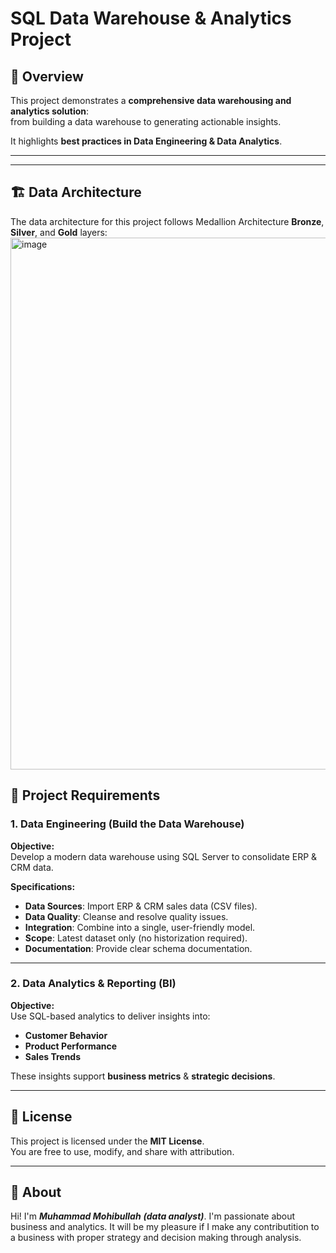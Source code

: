 # SQL Data Warehouse & Analytics Project

## 📖 Overview
This project demonstrates a **comprehensive data warehousing and analytics solution**:  
from building a data warehouse to generating actionable insights.  

It highlights **best practices in Data Engineering & Data Analytics**.

---

---
## 🏗️ Data Architecture

The data architecture for this project follows Medallion Architecture **Bronze**, **Silver**, and **Gold** layers:
<img width="1441" height="851" alt="image" src="https://github.com/user-attachments/assets/637b6ce4-0604-41f0-bed8-2eed756aa67b" />





## 🚀 Project Requirements

### 1. Data Engineering (Build the Data Warehouse)
**Objective:**  
Develop a modern data warehouse using SQL Server to consolidate ERP & CRM data.

**Specifications:**
- **Data Sources**: Import ERP & CRM sales data (CSV files).
- **Data Quality**: Cleanse and resolve quality issues.
- **Integration**: Combine into a single, user-friendly model.
- **Scope**: Latest dataset only (no historization required).
- **Documentation**: Provide clear schema documentation.

---

### 2. Data Analytics & Reporting (BI)
**Objective:**  
Use SQL-based analytics to deliver insights into:
- **Customer Behavior**
- **Product Performance**
- **Sales Trends**

These insights support **business metrics** & **strategic decisions**.

---


## 📜 License
This project is licensed under the **MIT License**.  
You are free to use, modify, and share with attribution.

---

## 👤 About
Hi! I'm ***Muhammad Mohibullah*** ***(data analyst)***. 
I'm passionate about business and analytics. It will be my pleasure if I make any contributition to 
a business with proper strategy and decision making through analysis.
